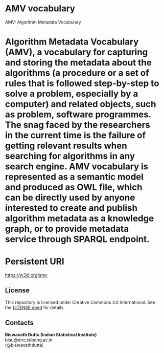 # AMV vocabulary  
AMV: Algorithm Metadata Vocabulary 

# Algorithm Metadata Vocabulary (AMV), a vocabulary for capturing and storing the metadata about the algorithms (a procedure or a set of rules that is followed step-by-step to solve a problem, especially by a computer) and related objects, such as problem, software programmes. The snag faced by the researchers in the current time is the failure of getting relevant results when searching for algorithms in any search engine. AMV vocabulary is represented as a semantic model and produced as OWL file, which can be directly used by anyone interested to create and publish algorithm metadata as a knowledge graph, or to provide metadata service through SPARQL endpoint.   


# Persistent URI 
https://w3id.org/amv 


## License
This repository is licensed under Creative Commons 4.0 International. See the [LICENSE deed](LICENSE) for details.

## Contacts
**Biswanath Dutta (Indian Statistical Institute)**  
<bisu@drtc.isibang.ac.in>  
(@biswanathdutta) 





